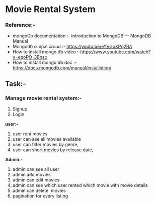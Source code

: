 # Movie Rental System

### Reference:-

   - mongoDb documentation :- Introduction to MongoDB — MongoDB Manual
   - Mongodb simpal croud :- https://youtu.be/eYVGoXPq2RA
   - How to install mongo db video :-https://www.youtube.com/watch?v=eqoPO-3Bnso
   - How to install mongo db doc :-https://docs.mongodb.com/manual/installation/

## Task:-

### Manage movie rental system:-

1. Signup
2. Login

**user:-**
   1. user rent movies
   2. user can see all movies available
   3. user can filter movies by genre,
   4. user can short movies by release date,

**Admin:-**
   1. admin can see all user
   2. admin add movies 
   3. admin can edit movies
   4. admin can see which user rented which movie with movie details
   5. admin can delete  movies
   6. pagination for every listing